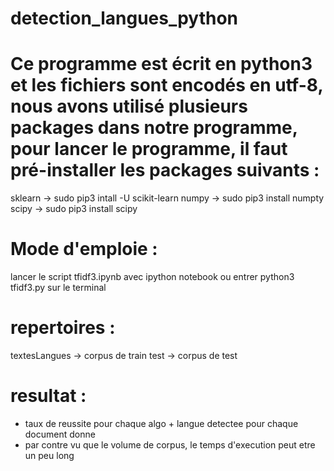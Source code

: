 # detection_langues_python

# Ce programme est écrit en python3 et les fichiers sont encodés en utf-8, nous avons utilisé plusieurs packages dans notre programme, pour lancer le programme, il faut pré-installer les packages suivants : 

sklearn -> sudo pip3 intall -U scikit-learn
numpy -> sudo pip3 install numpty
scipy -> sudo pip3 install scipy

# Mode d'emploie :
lancer le script tfidf3.ipynb avec ipython notebook ou entrer python3 tfidf3.py sur le terminal 

# repertoires :
textesLangues -> corpus de train 
test -> corpus de test

# resultat : 
- taux de reussite pour chaque algo + langue detectee pour chaque document donne 
- par contre vu que le volume de corpus, le temps d'execution peut etre un peu long 
